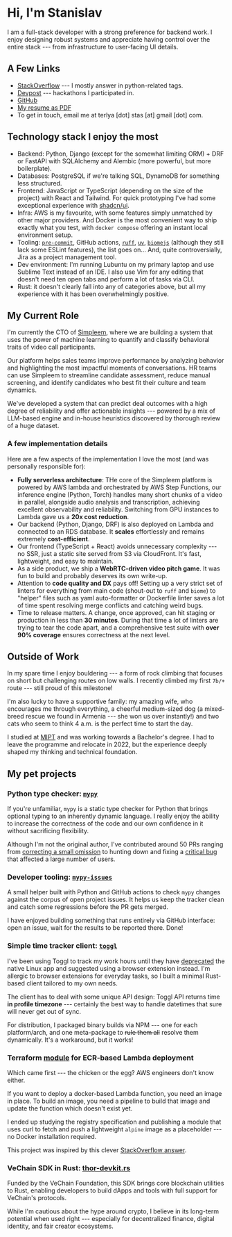 # Hi, I'm Stanislav

I am a full-stack developer with a strong preference for backend work.
I enjoy designing robust systems and appreciate having control over the entire
stack --- from infrastructure to user-facing UI details.

## A Few Links

* [StackOverflow](https://stackoverflow.com/users/14401160/sterliakov) ---
  I mostly answer in python-related tags.
* [Devpost](https://devpost.com/sterliakov) --- hackathons I participated in.
* [GitHub](https://github.com/sterliakov)
* [My resume as PDF](https://sterliakov.github.io/CV.pdf)
* To get in touch, email me at terlya \[dot] stas \[at] gmail \[dot] com.

## Technology stack I enjoy the most

* Backend: Python, Django (except for the somewhat limiting ORM) + DRF or
  FastAPI with SQLAlchemy and Alembic (more powerful, but more boilerplate).
* Databases: PostgreSQL if we're talking SQL, DynamoDB for something less
  structured.
* Frontend: JavaScript or TypeScript (depending on the size of the project)
  with React and Tailwind.
  For quick prototyping I've had some exceptional experience with
  [shadcn/ui](https://ui.shadcn.com/).
* Infra: AWS is my favourite, with some features simply unmatched by other
  major providers. And Docker is the most convenient way to ship exactly
  what you test, with `docker compose` offering an instant local environment
  setup.
* Tooling: [`pre-commit`](https://https://pre-commit.com/), GitHub actions,
  [`ruff`](https://docs.astral.sh/ruff/), [`uv`](https://docs.astral.sh/uv/),
  [`biomejs`](https://biomejs.dev/) (although they still lack some ESLint features),
  the list goes on... And, quite controversially, Jira as a project
  management tool.
* Dev environment: I'm running Lubuntu on my primary laptop and use Sublime
  Text instead of an IDE. I also use Vim for any editing that doesn't need ten
  open tabs and perform a lot of tasks via CLI.
* Rust: it doesn't clearly fall into any of categories above, but all my
  experience with it has been overwhelmingly positive.

## My Current Role

I'm currently the CTO of [Simpleem](https://simpleem.com/),
where we are building a system that uses the power of machine learning to
quantify and classify behavioral traits of video call participants.

Our platform helps sales teams improve performance by analyzing behavior and
highlighting the most impactful moments of conversations. HR teams can use
Simpleem to streamline candidate assessment, reduce manual screening,
and identify candidates who best fit their culture and team dynamics.

We've developed a system that can predict deal outcomes with a high degree
of reliability and offer actionable insights --- powered by a mix of
LLM-based engine and in-house heuristics discovered by thorough review of
a huge dataset.

### A few implementation details

Here are a few aspects of the implementation I love the most (and was personally
responsible for):

* **Fully serverless architecture**: THe core of the Simpleem platform is
  powered by AWS lambda and orchestrated by AWS Step Functions, our inference
  engine (Python, Torch) handles many short chunks of a video in parallel,
  alongside audio analysis and transcription, achieving excellent observability
  and reliability. Switching from GPU instances to Lambda gave us a
  **20x cost reduction**.
* Our backend (Python, Django, DRF) is also deployed
  on Lambda and connected to an RDS database.
  It **scales** effortlessly and remains extremely **cost-efficient**.
* Our frontend (TypeScript + React) avoids unnecessary complexity --- no SSR,
  just a static site served from S3 via CloudFront. It's fast, lightweight, and
  easy to maintain.
* As a side product, we ship a **WebRTC-driven video pitch game**.
  It was fun to build and probably deserves its own write-up.
* Attention to **code quality and DX** pays off! Setting up a very strict set of
  linters for everything from main code (shout-out to `ruff` and `biome`) to
  "helper" files such as yaml auto-formatter or Dockerfile linter saves a lot
  of time spent resolving merge conflicts and catching weird bugs.
* Time to release matters. A change, once approved, can hit
  staging or production in less than **30 minutes**. During
  that time a lot of linters are trying to tear the code apart, and a
  comprehensive test suite with **over 90% coverage** ensures correctness at
  the next level.

## Outside of Work

In my spare time I enjoy bouldering --- a form of rock climbing that focuses on
short but challenging routes on low walls. I recently climbed my first `7b/+`
route --- still proud of this milestone!

I'm also lucky to have a supportive family: my amazing wife, who encourages me
through everything, a cheerful medium-sized dog (a mixed-breed rescue we found
in Armenia --- she won us over instantly!) and two cats who seem to think
4 a.m. is the perfect time to start the day.

I studied at [MIPT](https://old.mipt.ru/english/) and was working towards a
Bachelor's degree. I had to leave the programme and relocate in 2022, but the
experience deeply shaped my thinking and technical foundation.

## My pet projects

### Python type checker: [`mypy`](https://github.com/python/mypy)

If you're unfamiliar, `mypy` is a static type checker for Python that brings
optional typing to an inherently dynamic language. I really enjoy the ability
to increase the correctness of the code and our own confidence in it without
sacrificing flexibility.

Although I'm not the original author, I've contributed around 50 PRs ranging from
[correcting a small omission](https://github.com/python/mypy/pull/18620)
to hunting down and fixing a [critical bug](https://github.com/python/mypy/pull/18906)
that affected a large number of users.

### Developer tooling: [`mypy-issues`](https://github.com/sterliakov/mypy-issues)

A small helper built with Python and GitHub actions to check `mypy`
changes against the corpus of open project issues. It helps us keep the tracker
clean and catch some regressions before the PR gets merged.

I have enjoyed building something that runs entirely via GitHub interface:
open an issue, wait for the results to be reported there. Done!

### Simple time tracker client: [`toggl`](https://github.com/sterliakov/toggl)

I've been using Toggl to track my work hours until they have [deprecated](https://github.com/toggl-open-source/toggldesktop)
the native Linux app and suggested using a browser extension instead. I'm
allergic to browser extensions for everyday tasks, so I built a
minimal Rust-based client tailored to my own needs.

The client has to deal with some unique API design: Toggl API returns time
**in profile timezone** --- certainly the best way to handle datetimes
that sure will never get out of sync.

For distribution, I packaged binary builds via NPM --- one for each
platform/arch, and one meta-package to <s>rule them all</s>
resolve them dynamically. It's a workaround, but it works!

### Terraform [module](https://github.com/sterliakov/terraform-aws-ecr-image) for ECR-based Lambda deployment

Which came first --- the chicken or the egg? AWS engineers don't know either.

If you want to deploy a docker-based Lambda function, you need an image in
place. To build an image, you need a pipeline to build that image and update
the function which doesn't exist yet.

I ended up studying the registry specification and publishing a module that
uses curl to fetch and push a lightweight `alpine` image as a placeholder ---
no Docker installation required.

This project was inspired by this clever [StackOverflow answer](https://stackoverflow.com/a/78501527/14401160).

### VeChain SDK in Rust: [thor-devkit.rs](https://github.com/sterliakov/thor-devkit.rs)

Funded by the VeChain Foundation, this SDK brings core blockchain utilities to
Rust, enabling developers to build dApps and tools with full support for
VeChain's protocols.

While I'm cautious about the hype around crypto, I believe in its long-term
potential when used right --- especially for decentralized finance, digital
identity, and fair creator ecosystems.
